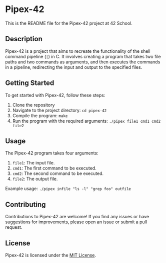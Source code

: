 # Pipex-42

This is the README file for the Pipex-42 project at 42 School.

## Description

Pipex-42 is a project that aims to recreate the functionality of the shell command pipeline (`|`) in C. It involves creating a program that takes two file paths and two commands as arguments, and then executes the commands in a pipeline, redirecting the input and output to the specified files.

## Getting Started

To get started with Pipex-42, follow these steps:

1. Clone the repository
2. Navigate to the project directory: `cd pipex-42`
3. Compile the program: `make`
4. Run the program with the required arguments: `./pipex file1 cmd1 cmd2 file2`

## Usage

The Pipex-42 program takes four arguments:

1. `file1`: The input file.
2. `cmd1`: The first command to be executed.
3. `cmd2`: The second command to be executed.
4. `file2`: The output file.

Example usage: `./pipex infile "ls -l" "grep foo" outfile`

## Contributing

Contributions to Pipex-42 are welcome! If you find any issues or have suggestions for improvements, please open an issue or submit a pull request.

## License

Pipex-42 is licensed under the [MIT License](https://opensource.org/licenses/MIT).
